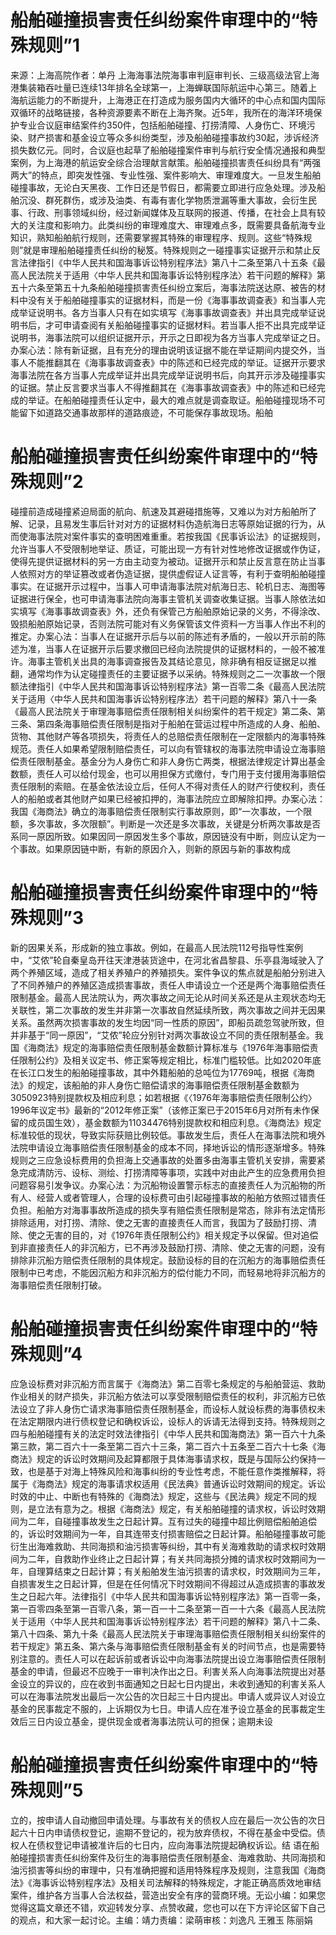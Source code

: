 # 船舶碰撞损害责任纠纷案件审理中的“特殊规则”1

来源：上海高院作者：单丹 上海海事法院海事审判庭审判长、三级高级法官上海港集装箱吞吐量已连续13年排名全球第一，上海蝉联国际航运中心第三。随着上海航运能力的不断提升，上海港正在打造成为服务国内大循环的中心点和国内国际双循环的战略链接，各种资源要素不断在上海齐聚。近5年，我所在的海洋环境保护专业合议庭审结案件约350件，包括船舶碰撞、打捞清障、人身伤亡、环境污染、财产损害和基金设立等众多纠纷类型，涉及船舶碰撞事故约30起，涉诉经济损失数亿元。同时，合议庭也起草了船舶碰撞案件审判与航行安全情况通报和典型案例，为上海港的航运安全综合治理献言献策。船舶碰撞损害责任纠纷具有“两强两大”的特点，即突发性强、专业性强、案件影响大、审理难度大。一旦发生船舶碰撞事故，无论白天黑夜、工作日还是节假日，都需要立即进行应急处理。涉及船舶沉没、群死群伤，或涉及油类、有毒有害化学物质泄漏等重大事故，会衍生民事、行政、刑事领域纠纷，经过新闻媒体及互联网的报道、传播，在社会上具有较大的关注度和影响力。此类纠纷的审理难度大、审理难点多，既需要具备航海专业知识，熟知船舶航行规则，还需要掌握其特殊的审理程序、规则。这些“特殊规则”就是审理船舶碰撞责任纠纷的秘笈。特殊规则之一碰撞事实证据开示和禁止反言法律指引《中华人民共和国海事诉讼特别程序法》第八十二条至第八十五条《最高人民法院关于适用〈中华人民共和国海事诉讼特别程序法〉若干问题的解释》第五十六条至第五十九条船舶碰撞损害责任纠纷立案后，海事法院送达原、被告的材料中没有关于船舶碰撞事实的证据材料，而是一份《海事事故调查表》和当事人完成举证说明书。各方当事人只有在如实填写《海事事故调查表》并出具完成举证说明书后，才可申请查阅有关船舶碰撞事实的证据材料。若当事人拒不出具完成举证说明书，海事法院可以组织证据开示，开示之日即视为各方当事人完成举证之日。办案心法：除有新证据，且有充分的理由说明该证据不能在举证期间内提交外，当事人不能推翻其在《海事事故调查表》中的陈述和已经完成的举证。证据开示要求海事法院在各方当事人完成举证并出具完成举证说明书后，向其开示涉及碰撞事实的证据。禁止反言要求当事人不得推翻其在《海事事故调查表》中的陈述和已经完成的举证。在船舶碰撞责任认定中，最大的难点就是调查取证。船舶碰撞现场不可能留下如道路交通事故那样的道路痕迹，不可能保存事故现场。船舶

# 船舶碰撞损害责任纠纷案件审理中的“特殊规则”2

碰撞前造成碰撞紧迫局面的航向、航速及其避碰措施等，又难以为对方船舶所了解、记录，且易发生事后针对对方的证据材料伪造航海日志等原始证据的行为，从而使海事法院对案件事实的查明困难重重。若按我国《民事诉讼法》的证据规则，允许当事人不受限制地举证、质证，可能出现一方有针对性地修改证据或作伪证，使得先提供证据材料的另一方由主动变为被动。证据开示和禁止反言意在防止当事人依照对方的举证篡改或者伪造证据，提供虚假证人证言等，有利于查明船舶碰撞事实。在证据开示过程中，当事人可申请海事法院对航海日志、轮机日志、海图等证据进行保全，也可申请海事法院向海事主管机关调查收集证据。当事人除依法如实填写《海事事故调查表》外，还负有保管己方船舶原始记录的义务，不得涂改、毁损船舶原始记录，否则法院可能对有义务保管该文件资料一方当事人作出不利的推定。办案心法：当事人在证据开示后与以前的陈述有矛盾的，一般以开示前的陈述为准，当事人在证据开示后要求撤回已经向法院提供的证据材料的，一般不被准许。海事主管机关出具的海事调查报告及其结论意见，除非确有相反证据足以推翻，通常均作为认定碰撞责任的主要证据予以采纳。特殊规则之二一次事故一个限额法律指引《中华人民共和国海事诉讼特别程序法》第一百零二条《最高人民法院关于适用〈中华人民共和国海事诉讼特别程序法〉若干问题的解释》第八十一条《最高人民法院关于审理海事赔偿责任限制相关纠纷案件的若干规定》第二条、第三条、第四条海事赔偿责任限制是指对于船舶在营运过程中所造成的人身、船舶、货物、其他财产等各项损失，将责任人的总赔偿责任限制在一定限额内的海事特殊规范。责任人如果希望限制赔偿责任，可以向有管辖权的海事法院申请设立海事赔偿责任限制基金。基金分为人身伤亡和非人身伤亡两类，根据法律规定计算出基金数额，责任人可以给付现金，也可以用担保方式缴付，专门用于支付援用海事赔偿责任限制的索赔。在基金依法设立后，任何人不得对责任人的财产行使权利，责任人的船舶或者其他财产如果已经被扣押的，海事法院应立即解除扣押。办案心法：我国《海商法》确立的海事赔偿责任限制实行事故原则，即“一次事故，一个限额，多次事故，多次限额”。判断是一次还是多次事故，关键是分析两次事故是否系同一原因所致。如果因同一原因发生多个事故，原因链没有中断，则应认定为一个事故。如果原因链中断，有新的原因介入，则新的原因与新的事故构成

# 船舶碰撞损害责任纠纷案件审理中的“特殊规则”3

新的因果关系，形成新的独立事故。例如，在最高人民法院112号指导性案例中，“艾侬”轮自秦皇岛开往天津港装货途中，在河北省昌黎县、乐亭县海域驶入了两个养殖区域，造成了相关养殖户的养殖损失。案件争议的焦点就是船舶分别进入了不同养殖户的养殖区造成损害事故，责任人申请设立一个还是两个海事赔偿责任限制基金。最高人民法院认为，两次事故之间无论从时间关系还是从主观状态均无关联性，第二次事故的发生并非第一次事故自然延续所致，两次事故之间并无因果关系。虽然两次损害事故的发生均因“同一性质的原因”，即船员疏忽驾驶所致，但并非基于“同一原因”，“艾侬”轮应分别针对两次事故设立不同的责任限制基金。我国《海商法》规定的海事赔偿责任限制基金数额计算标准与《1976年海事赔偿责任限制公约》及相关议定书、修正案等规定相比，标准门槛较低。比如2020年底在长江口发生的船舶碰撞事故，其中外籍船舶的总吨位为17769吨，根据《海商法》的规定，该船舶的非人身伤亡赔偿请求的海事赔偿责任限制基金数额为3050923特别提款权及相应利息；如若根据《〈1976年海事赔偿责任限制公约〉1996年议定书》最新的“2012年修正案”（该修正案已于2015年6月对所有未作保留的成员国生效），基金数额为11034476特别提款权和相应利息。《海商法》规定标准较低的现状，导致实际获赔比例较低。事故发生后，责任人在海事法院和境外法院申请设立海事赔偿责任限制基金的成本不同，择地诉讼的情形逐渐增多。特殊规则之三应急设标费用的负担海上交通事故的处置多由海事主管机关安排，需要紧急完成清防污、设标、测绘、打捞清障等事项，实践中对由此产生的应急费用负担问题容易引发争议。办案心法：为沉船物设置警示标志的直接责任人为沉船物的所有人、经营人或者管理人，合理的设标费可由引起碰撞事故的船舶方依照过错责任负担。船舶方对海事事故所造成的损失享有赔偿责任限制是常态，除非有法定情形排除适用，对打捞、清除、使之无害的直接责任人而言，我国为了鼓励打捞、清除、使之无害的目的，对《1976年责任限制公约》相关规定予以保留。但对追偿到非直接责任人的非沉船方，已不再涉及鼓励打捞、清除、使之无害的问题，没有排除非沉船方赔偿责任限制的具体规定。鼓励设标的目的在沉船方的海事赔偿责任限制中已考虑，不能因沉船方和非沉船方的偿付能力不同，而轻易地将非沉船方的海事赔偿责任限制打破。

# 船舶碰撞损害责任纠纷案件审理中的“特殊规则”4

应急设标费对非沉船方而言属于《海商法》第二百零七条规定的与船舶营运、救助作业相关的财产损失，非沉船方依法可以享受限制赔偿责任的权利，非沉船方已依法设立了非人身伤亡请求海事赔偿责任限制基金，而设标人就设标费的海事债权未在法定期限内进行债权登记和确权诉讼，设标人的诉请无法得到支持。特殊规则之四与船舶碰撞有关的法定时效法律指引《中华人民共和国海商法》第一百六十九条第三款，第二百六十一条至第二百六十三条，第二百六十五条至二百六十七条《海商法》规定的诉讼时效期间及起算都限于具体海事请求权，既是与国际公约保持一致，也是基于对海上特殊风险和海事纠纷的专业性考虑，不能任意作类推解释，将属于《海商法》规定的海事请求权适用《民法典》普通诉讼时效期间的规定。诉讼时效的中止、中断也有特殊的《海商法》规定，这些与《民法典》规定不同的规则，是立法有意为之。根据《海商法》规定，有关船舶碰撞的请求权，诉讼时效期间为二年，自碰撞事故发生之日起计算。互有过失的碰撞中超比例赔偿船舶追偿的，诉讼时效期间为一年，自其连带支付损害赔偿之日起计算。船舶碰撞事故可能衍生出海难救助、共同海损和油污损害等纠纷，其中有关海难救助的请求权时效期间为二年，自救助作业终止之日起计算；有关共同海损分摊的请求权时效期间为一年，自理算结束之日起计算；有关船舶发生油污损害的请求权，时效期间为三年，自损害发生之日起计算，但是在任何情况下时效期间不得超过从造成损害的事故发生之日起六年。法律指引《中华人民共和国海事诉讼特别程序法》第一百零一条，第一百零四条至第一百零八条，第一百一十二条至第一百一十六条《最高人民法院关于适用〈中华人民共和国海事诉讼特别程序法〉若干问题的解释》第八十二条、第八十四条、第九十条《最高人民法院关于审理海事赔偿责任限制相关纠纷案件的若干规定》第五条、第六条与海事赔偿责任限制基金有关的时间节点，也是需要特别注意的。责任人可以在起诉前或者诉讼中向海事法院提出设立海事赔偿责任限制基金的申请，但最迟不应晚于一审判决作出之日。利害关系人向海事法院提出对基金设立的异议的，应在收到书面通知之日起七日内提出，未收到通知的利害关系人可以在海事法院发出最后一次公告的次日起三十日内提出。申请人或异议人对设立基金的民事裁定不服的，上诉期仅为七日。申请人应在准予设立基金的民事裁定生效后三日内设立基金，提供现金或者海事法院认可的担保；逾期未设

# 船舶碰撞损害责任纠纷案件审理中的“特殊规则”5

立的，按申请人自动撤回申请处理。与事故有关的债权人应在最后一次公告的次日起六十日内申请债权登记，逾期不登记的，视为放弃债权，不得在基金中受偿。债权人在债权登记申请被准许后的七日内，应向海事法院提起确权诉讼。结 语在船舶碰撞损害责任纠纷案件及衍生的海事赔偿责任限制基金、海难救助、共同海损和油污损害等纠纷的审理中，只有准确把握和适用特殊程序及规则，注意我国《海商法》《海事诉讼特别程序法》及相关司法解释的特殊规定，才能正确高质效地审结案件，维护各方当事人合法权益，营造出安全有序的营商环境。无讼小编：如果您觉得这篇文章还不错，欢迎转发分享、点赞收藏，您也可以在下方评论区留下自己的观点，和大家一起讨论。主编：靖力责编：梁萌审核：刘逸凡 王雅玉 陈丽娟

